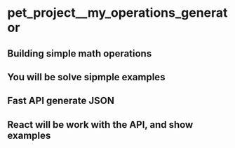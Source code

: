 # pet_project\_\_my_operations_generator

## Building simple math operations

## You will be solve sipmple examples

## Fast API generate JSON

## React will be work with the API, and show examples
